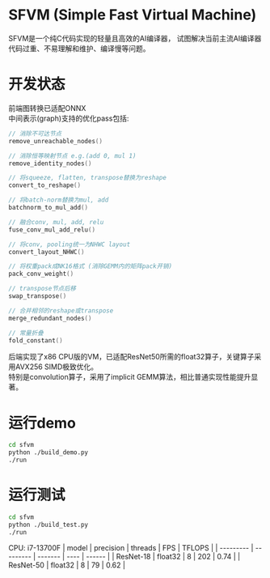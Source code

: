 # SFVM (Simple Fast Virtual Machine)

SFVM是一个纯C代码实现的轻量且高效的AI编译器， 试图解决当前主流AI编译器代码过重、不易理解和维护、编译慢等问题。   


# 开发状态
前端图转换已适配ONNX   
中间表示(graph)支持的优化pass包括:   
```c
// 消除不可达节点
remove_unreachable_nodes()

// 消除恒等映射节点 e.g.(add 0, mul 1)
remove_identity_nodes()

// 将squeeze, flatten, transpose替换为reshape
convert_to_reshape()

// 将batch-norm替换为mul, add
batchnorm_to_mul_add()

// 融合conv, mul, add, relu
fuse_conv_mul_add_relu()

// 将conv, pooling统一为NHWC layout
convert_layout_NHWC()

// 将权重pack成NK16格式 (消除GEMM内的矩阵pack开销)
pack_conv_weight()

// transpose节点后移
swap_transpose()

// 合并相邻的reshape或transpose
merge_redundant_nodes()

// 常量折叠
fold_constant()
```
后端实现了x86 CPU版的VM，已适配ResNet50所需的float32算子，关键算子采用AVX256 SIMD极致优化。   
特别是convolution算子，采用了implicit GEMM算法，相比普通实现性能提升显著。   


# 运行demo
```bash
cd sfvm
python ./build_demo.py
./run
``` 


# 运行测试
```bash
cd sfvm
python ./build_test.py
./run
```
CPU: i7-13700F
| model     | precision | threads | FPS  | TFLOPS |
| --------- | --------- | ------- | ---- | ------ |
| ResNet-18 | float32   | 8       | 202  | 0.74   |
| ResNet-50 | float32   | 8       | 79   | 0.62   |


